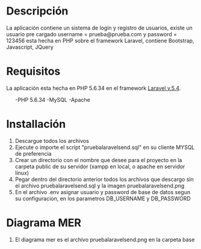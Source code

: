 <h1>Descripción</h1>
<p>	
La aplicación contiene un sistema de login y registro de usuarios, existe un usuario pre cargado username = prueba@prueba.com y password = 123456 
esta hecha en PHP sobre el framework Laravel, contiene Bootstrap, Javascript, JQuery <br>
</p>

<h1>Requisitos</h1>
<p>	
La aplicación esta hecha en PHP 5.6.34 en el framework <a href="https://laravel.com/docs/5.4" target="_blank">Laravel v.5.4</a>.
</p>
<ol>
-PHP 5.6.34
-MySQL
-Apache
</ol>
<h1>Installación</h1>
<ol>
  <li>Descargue todos los archivos</li>
  <li>Ejecute o importe el script "pruebalaravelsend.sql" en su cliente MYSQL de preferencia</li>
  <li>Crear un directorio con el nombre que desee para el proyecto en la carpeta public de su servidor (xampp en local, o apache en servidor linux)</li>
  <li>Pegar dentro del directorio anterior todos los archivos que descargo sin el archivo pruebalaravelsend.sql y la imagen pruebalaravelsend.png</li>
  <li>En el archivo .env asignar usuario y password de base de datos segun su configuracion, en los parametros DB_USERNAME y DB_PASSWORD </li>  
</ol>

<h1>Diagrama MER</h1>
<ol>
  <li>El diagrama mer es el archivo pruebalaravelsend.png en la carpeta base </li>
</ol>

